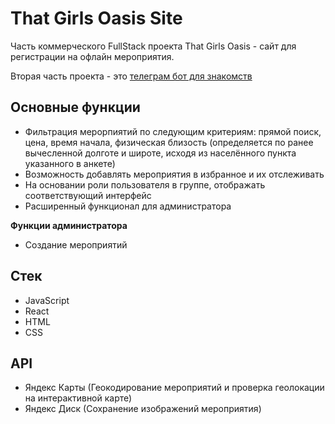 # That Girls Oasis Site

Часть коммерческого FullStack проекта That Girls Oasis - сайт для регистрации на офлайн мероприятия.

Вторая часть проекта - это [телеграм бот для знакомств](https://github.com/Nikidzawa/That_Girls_Oasis_TeleBot)

## Основные функции

* Фильтрация мерорпиятий по следующим критериям: прямой поиск, цена, время начала, физическая близость (определяется по ранее вычесленной долготе и широте, 
исходя из населённого пункта указанного в анкете)
* Возможность добавлять мероприятия в избранное и их отслеживать 
* На основании роли пользователя в группе, отображать соответствующий интерфейс
* Расширенный функционал для администратора

**Функции администратора**

* Создание мероприятий

## Стек
* JavaScript
* React
* HTML
* CSS


## API
* Яндекс Карты (Геокодирование мероприятий и проверка геолокации на интерактивной карте)
* Яндекс Диск (Сохранение изображений мероприятия)